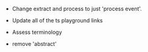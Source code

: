 -  Change extract and process to just 'process event'. 


- Update all of the ts playground links

- Assess terminology
- remove 'abstract'